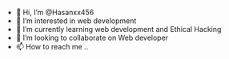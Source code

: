 - 👋 Hi, I’m @Hasanxx456
- 👀 I’m interested in web development
- 🌱 I’m currently learning web development and Ethical Hacking
- 💞️ I’m looking to collaborate on Web developer
- 📫 How to reach me .. 

<!---
Hasanxx456/Hasanxx456 is a ✨ special ✨ repository because its `README.md` (this file) appears on your GitHub profile.
You can click the Preview link to take a look at your changes.
--->
